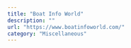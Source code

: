```yaml
---
title: "Boat Info World"
description: ""
url: "https://www.boatinfoworld.com/"
category: "Miscellaneous"
---
```

